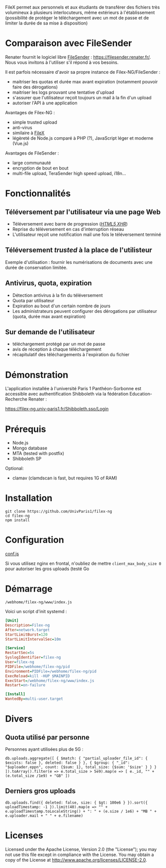 FileX permet aux personnels et aux étudiants de transférer des fichiers très volumineux à plusieurs interlocuteurs, même extérieurs à l'établissement (possibilité de protéger le téléchargement avec un mot de passe et de limiter la durée de sa mise à disposition) 

# Comparaison avec FileSender

Renater fournit le logiciel libre [FileSender](https://filesender.org/) : https://filesender.renater.fr/. Nous vous invitons à l'utiliser s'il répond à vos besoins.

Il est parfois nécessaire d'avoir sa propre instance de Filex-NG/FileSender :
* maitriser les quotas et durée max avant expiration (notamment pouvoir faire des dérogations)
* maitriser les logs prouvant une tentative d'upload
* s'assurer que l'utilisateur reçoit toujours un mail à la fin d'un upload
* autoriser l'API à une application

Avantages de Filex-NG :
* simple trusted upload
* anti-virus
* similaire à [FileX](https://github.com/EsupPortail/filex)
* légèreté de Node.js comparé à PHP (?), JavaScript léger et moderne (Vue.js)

Avantages de FileSender :
* large communauté
* encryption de bout en bout
* multi-file upload, TeraSender high speed upload, i18n...

# Fonctionnalités

## Téléversement par l'utilisateur via une page Web

* Téléversement avec barre de progression ([_HTML5 XHR_](https://developer.mozilla.org/en-US/docs/Web/API/XMLHttpRequest/upload))
* Reprise du téléversement en cas d'interruption réseau
* L'utilisateur reçoit une notification mail une fois le téléversement terminé

## Téléversement *trusted* à la place de l'utilisteur

Exemple d'utilisation : fournir les numérisations de documents avec une durée de conservation limitée.

## Antivirus, quota, expiration

* Détection antivirus à la fin du téléversement
* Quota par utilisateur
* Expiration au bout d'un certain nombre de jours
* Les administrateurs peuvent configurer des dérogations par utilisateur (quota, durée max avant expiration)

## Sur demande de l'utilisateur

* téléchargement protégé par un mot de passe 
* avis de réception à chaque téléchargement
* récapitulatif des téléchargements à l'expiration du fichier

# Démonstration

L'application installée à l'université Paris 1 Panthéon-Sorbonne est accessible avec authentification Shibboleth via la fédération Education-Recherche Renater :

https://filex-ng.univ-paris1.fr/Shibboleth.sso/Login

# Prérequis

* Node.js
* Mongo database
* MTA (tested with postfix)
* Shibboleth SP

Optional:
* clamav (clamdscan is fast, but requires 1G of RAM)
 
# Installation

```
git clone https://github.com/UnivParis1/filex-ng
cd filex-ng
npm install
```

# Configuration

[conf.js](https://github.com/UnivParis1/filex-ng/blob/master/conf.js)


Si vous utilisez nginx en frontal, n'oubliez de mettre `client_max_body_size 0` pour autoriser les gros uploads (testé  Go

# Démarrage

```
/webhome/filex-ng/www/index.js
```

Voici un script d'init systemd :

```ini /etc/systemd/system/filex-ng.service 
[Unit]
Description=Filex-ng
After=network.target
StartLimitBurst=120
StartLimitIntervalSec=10m

[Service]
RestartSec=5s
SyslogIdentifier=filex-ng
User=filex-ng
PIDFile=/webhome/filex-ng/pid
Environment=PIDFile=/webhome/filex-ng/pid
ExecReload=kill -HUP $MAINPID
ExecStart=/webhome/filex-ng/www/index.js
Restart=on-failure

[Install]
WantedBy=multi-user.target
```

# Divers

## Quota utilisé par personne

Personnes ayant utilisées plus de 5G :

```
db.uploads.aggregate([ { $match: { "partial_uploader_file_id": { $exists: false }, deleted: false } }, { $group: { "_id": "$uploader.eppn", count: {$sum: 1}, total_size: {$sum: '$size' } } }  ]).toArray().filter(e => e.total_size > 5e9).map(e => [ e._id, "" + (e.total_size /1e9) + "GB" ])
```

## Derniers gros uploads

```
db.uploads.find({ deleted: false, size: { $gt: 100e6 } }).sort({ uploadTimestamp: -1 }).limit(40).map(e => "" + e.uploadTimestamp.toLocaleString() + ": " + (e.size / 1e6) + "MB " + e.uploader.mail + " " + e.filename)
```

# Licenses

Licensed under the Apache License, Version 2.0 (the "License"); you may not use this file except in compliance with the License. You may obtain a copy of the License at http://www.apache.org/licenses/LICENSE-2.0.
